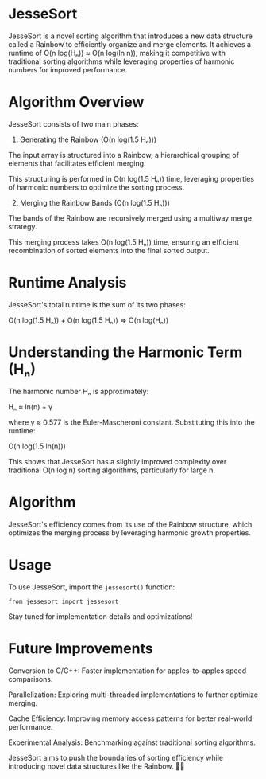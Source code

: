 # JesseSort

JesseSort is a novel sorting algorithm that introduces a new data structure called a Rainbow to efficiently organize and merge elements. It achieves a runtime of O(n log(Hₙ)) ≈ O(n log(ln n)), making it competitive with traditional sorting algorithms while leveraging properties of harmonic numbers for improved performance.

# Algorithm Overview

JesseSort consists of two main phases:

1. Generating the Rainbow (O(n log(1.5 Hₙ)))

The input array is structured into a Rainbow, a hierarchical grouping of elements that facilitates efficient merging.

This structuring is performed in O(n log(1.5 Hₙ)) time, leveraging properties of harmonic numbers to optimize the sorting process.

2. Merging the Rainbow Bands (O(n log(1.5 Hₙ)))

The bands of the Rainbow are recursively merged using a multiway merge strategy.

This merging process takes O(n log(1.5 Hₙ)) time, ensuring an efficient recombination of sorted elements into the final sorted output.

# Runtime Analysis

JesseSort's total runtime is the sum of its two phases:

O(n log(1.5 Hₙ)) + O(n log(1.5 Hₙ)) => O(n log(Hₙ))

# Understanding the Harmonic Term (Hₙ)

The harmonic number Hₙ is approximately:

Hₙ ≈ ln(n) + γ

where γ ≈ 0.577 is the Euler-Mascheroni constant. Substituting this into the runtime:

O(n log(1.5 ln(n)))

This shows that JesseSort has a slightly improved complexity over traditional O(n log n) sorting algorithms, particularly for large n.

# Algorithm

JesseSort's efficiency comes from its use of the Rainbow structure, which optimizes the merging process by leveraging harmonic growth properties.

# Usage

To use JesseSort, import the `jessesort()` function:

`from jessesort import jessesort`

Stay tuned for implementation details and optimizations!

# Future Improvements

Conversion to C/C++: Faster implementation for apples-to-apples speed comparisons.

Parallelization: Exploring multi-threaded implementations to further optimize merging.

Cache Efficiency: Improving memory access patterns for better real-world performance.

Experimental Analysis: Benchmarking against traditional sorting algorithms.

JesseSort aims to push the boundaries of sorting efficiency while introducing novel data structures like the Rainbow. 🌈🚀
